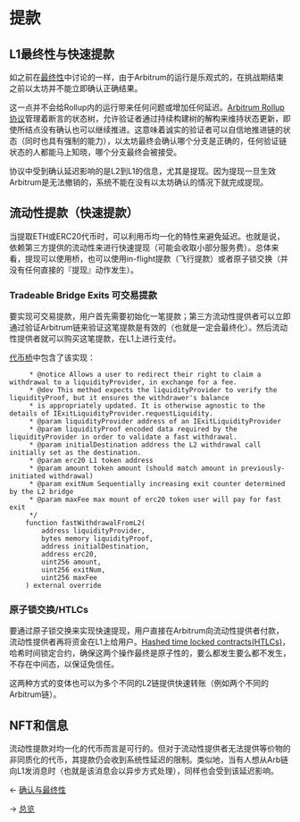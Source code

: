 # 提款


## L1最终性与快速提款
如之前在[最终性](./确认与最终性.md)中讨论的一样，由于Arbitrum的运行是乐观式的，在挑战期结束之前以太坊并不能立即确认正确结果。

这一点并不会给Rollup内的运行带来任何问题或增加任何延迟。[Arbitrum Rollup协议](../../规范/ArbitrumRollup协议.md)管理着断言的状态树，允许验证者通过持续构建树的解构来维持状态更新，即使所结点没有确认也可以继续推进。这意味着诚实的验证者可以自信地推进链的状态（同时也具有强制的能力），以太坊最终会确认哪个分支是正确的，任何验证链状态的人都能马上知晓，哪个分支最终会被接受。

协议中受到确认延迟影响的是L2到L1的信息，尤其是提现。因为提现一旦生效Arbitrum是无法撤销的，系统不能在没有以太坊确认的情况下就完成提现。

## 流动性提款（快速提款）
当提取ETH或ERC20代币时，可以利用币均一化的特性来避免延迟。也就是说，依赖第三方提供的流动性来进行快速提现（可能会收取小部分服务费）。总体来看，提现可以使用桥，也可以使用in-flight提款（飞行提款）或者原子锁交换（并没有任何直接的『提现』动作发生）。

### Tradeable Bridge Exits 可交易提款
要实现可交易提款，用户首先需要初始化一笔提款；第三方流动性提供者可以立即通过验证Arbitrum链来验证这笔提款是有效的（也就是一定会最终化）。然后流动性提供者就可以购买这笔提款，在L1上进行支付。

[代币桥](./代币桥.md)中包含了该实现：
```
     * @notice Allows a user to redirect their right to claim a withdrawal to a liquidityProvider, in exchange for a fee.
     * @dev This method expects the liquidityProvider to verify the liquidityProof, but it ensures the withdrawer's balance
     * is appropriately updated. It is otherwise agnostic to the details of IExitLiquidityProvider.requestLiquidity.
     * @param liquidityProvider address of an IExitLiquidityProvider
     * @param liquidityProof encoded data required by the liquidityProvider in order to validate a fast withdrawal.
     * @param initialDestination address the L2 withdrawal call initially set as the destination.
     * @param erc20 L1 token address
     * @param amount token amount (should match amount in previously-initiated withdrawal)
     * @param exitNum Sequentially increasing exit counter determined by the L2 bridge
     * @param maxFee max mount of erc20 token user will pay for fast exit
     */
    function fastWithdrawalFromL2(
        address liquidityProvider,
        bytes memory liquidityProof,
        address initialDestination,
        address erc20,
        uint256 amount,
        uint256 exitNum,
        uint256 maxFee
    ) external override

```

### 原子锁交换/HTLCs

要通过原子锁交换来实现快速提现，用户直接在Arbitrum向流动性提供者付款，流动性提供者再将资金在L1上给用户。[Hashed time locked contracts(HTLCs)](https://www.investopedia.com/terms/h/hashed-timelock-contract.asp)，哈希时间锁定合约，确保这两个操作最终是原子性的，要么都发生要么都不发生，不存在中间态，以保证免信任。

这两种方式的变体也可以为多个不同的L2链提供快速转账（例如两个不同的Arbitrum链）。

## NFT和信息
流动性提款对均一化的代币而言是可行的。但对于流动性提供者无法提供等价物的非同质化的代币，其提款仍会收到系统性延迟的限制。类似地，当有人想从Arb链向L1发消息时（也就是该消息会以异步方式处理），同样也会受到该延迟影响。


← [确认与最终性](./确认与最终性.md) 

→ [总览](../与以太坊相比的不同点/总览.md)







